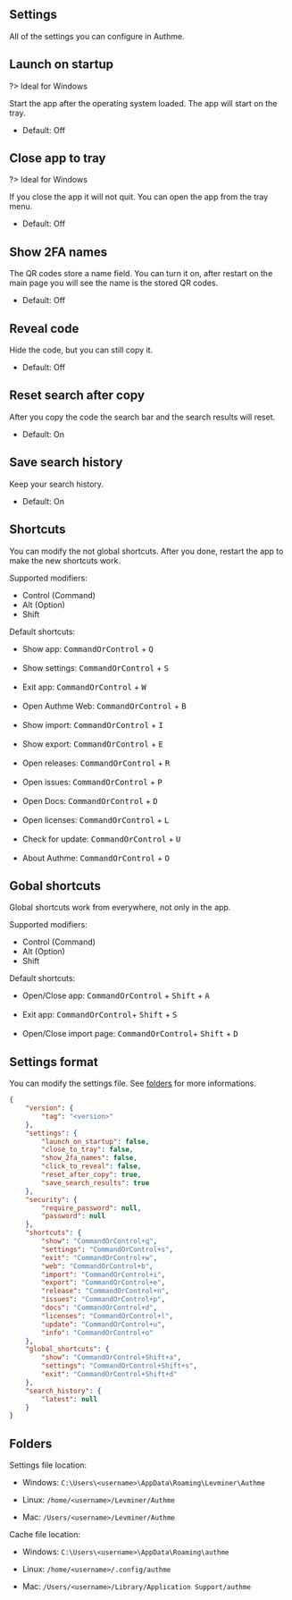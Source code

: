## Settings

All of the settings you can configure in Authme.

## Launch on startup

?> Ideal for Windows

Start the app after the operating system loaded. The app will start on the tray.

-   Default: Off

## Close app to tray

?> Ideal for Windows

If you close the app it will not quit. You can open the app from the tray menu.

-   Default: Off

## Show 2FA names

The QR codes store a name field. You can turn it on, after restart on the main page you will see the name is the stored QR codes.

-   Default: Off

## Reveal code

Hide the code, but you can still copy it.

-   Default: Off

## Reset search after copy

After you copy the code the search bar and the search results will reset.

-   Default: On

## Save search history

Keep your search history.

-   Default: On

## Shortcuts

You can modify the not global shortcuts. After you done, restart the app to make the new shortcuts work.

Supported modifiers:

-   Control (Command)
-   Alt (Option)
-   Shift

Default shortcuts:

-   Show app: <kbd>CommandOrControl</kbd> + <kbd>Q</kbd>
    <br>
    <br>
-   Show settings: <kbd>CommandOrControl</kbd> + <kbd>S</kbd>
    <br>
    <br>
-   Exit app: <kbd>CommandOrControl</kbd> + <kbd>W</kbd>
    <br>
    <br>
-   Open Authme Web: <kbd>CommandOrControl</kbd> + <kbd>B</kbd>
    <br>
    <br>
-   Show import: <kbd>CommandOrControl</kbd> + <kbd>I</kbd>
    <br>
    <br>
-   Show export: <kbd>CommandOrControl</kbd> + <kbd>E</kbd>
    <br>
    <br>
-   Open releases: <kbd>CommandOrControl</kbd> + <kbd>R</kbd>
    <br>
    <br>
-   Open issues: <kbd>CommandOrControl</kbd> + <kbd>P</kbd>
    <br>
    <br>
-   Open Docs: <kbd>CommandOrControl</kbd> + <kbd>D</kbd>
    <br>
    <br>
-   Open licenses: <kbd>CommandOrControl</kbd> + <kbd>L</kbd>
    <br>
    <br>
-   Check for update: <kbd>CommandOrControl</kbd> + <kbd>U</kbd>
    <br>
    <br>
-   About Authme: <kbd>CommandOrControl</kbd> + <kbd>O</kbd>

## Gobal shortcuts

Global shortcuts work from everywhere, not only in the app.

Supported modifiers:

-   Control (Command)
-   Alt (Option)
-   Shift

Default shortcuts:

-   Open/Close app: <kbd>CommandOrControl</kbd> + <kbd>Shift</kbd> + <kbd>A</kbd>
    <br>
    <br>
-   Exit app: <kbd>CommandOrControl</kbd>+ <kbd>Shift</kbd> + <kbd>S</kbd>
    <br>
    <br>
-   Open/Close import page: <kbd>CommandOrControl</kbd>+ <kbd>Shift</kbd> + <kbd>D</kbd>

## Settings format

You can modify the settings file. See [folders](settings.md?id=folders) for more informations.

```json
{
	"version": {
		"tag": "<version>"
	},
	"settings": {
		"launch_on_startup": false,
		"close_to_tray": false,
		"show_2fa_names": false,
		"click_to_reveal": false,
		"reset_after_copy": true,
		"save_search_results": true
	},
	"security": {
		"require_password": null,
		"password": null
	},
	"shortcuts": {
		"show": "CommandOrControl+q",
		"settings": "CommandOrControl+s",
		"exit": "CommandOrControl+w",
		"web": "CommandOrControl+b",
		"import": "CommandOrControl+i",
		"export": "CommandOrControl+e",
		"release": "CommandOrControl+n",
		"issues": "CommandOrControl+p",
		"docs": "CommandOrControl+d",
		"licenses": "CommandOrControl+l",
		"update": "CommandOrControl+u",
		"info": "CommandOrControl+o"
	},
	"global_shortcuts": {
		"show": "CommandOrControl+Shift+a",
		"settings": "CommandOrControl+Shift+s",
		"exit": "CommandOrControl+Shift+d"
	},
	"search_history": {
		"latest": null
	}
}
```

## Folders

Settings file location:

-   Windows: `C:\Users\<username>\AppData\Roaming\Levminer\Authme`

-   Linux: `/home/<username>/Levminer/Authme`

-   Mac: `/Users/<username>/Levminer/Authme`

Cache file location:

-   Windows: `C:\Users\<username>\AppData\Roaming\authme`

-   Linux: `/home/<username>/.config/authme`

-   Mac: `/Users/<username>/Library/Application Support/authme`
